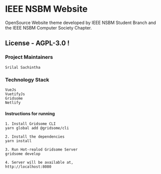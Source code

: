 # IEEE NSBM Website

OpenSource Website theme developed by IEEE NSBM Student Branch and the IEEE NSBM Computer Society Chapter. 

## License - AGPL-3.0 !

### Project Maintainers
	Srilal Sachintha

### Technology Stack
	VueJs
	VuetifyJs
	Gridsome
	Netlify

#### Instructions for running
	1. Install Gridsome CLI
	yarn global add @gridsome/cli
	
	2. Install the dependencies
	yarn install

	3. Run Hot-realod Gridsome Server
	gridsome develop

	4. Server will be available at,
	http://localhost:8080
